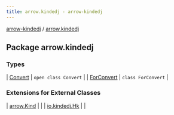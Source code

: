 ```yaml
---
title: arrow.kindedj - arrow-kindedj
---
```


[arrow-kindedj](../index.html) / [arrow.kindedj](./index.html)

## Package arrow.kindedj

### Types

| [Convert](-convert/index.html) | `open class Convert` |
| [ForConvert](-for-convert.html) | `class ForConvert` |

### Extensions for External Classes

| [arrow.Kind](arrow.-kind/index.html) |  |
| [io.kindedj.Hk](io.kindedj.-hk/index.html) |  |


